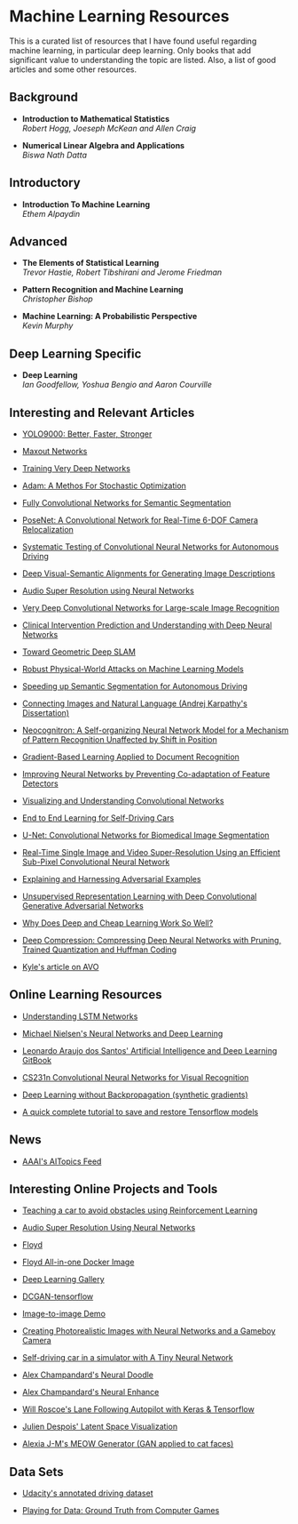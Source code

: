 # Machine Learning Resources

This is a curated list of resources that I have found useful regarding
machine learning, in particular deep learning.  Only books that add 
significant value to understanding the topic are listed.  Also, a list of 
good articles and some other resources.



## Background 

  * __Introduction to Mathematical Statistics__     
    _Robert Hogg, Joeseph McKean and Allen Craig_
    
  * __Numerical Linear Algebra and Applications__     
    _Biswa Nath Datta_
    
    

## Introductory 

  * __Introduction To Machine Learning__   
    _Ethem Alpaydin_
    
    
    
## Advanced 

  * __The Elements of Statistical Learning__     
    _Trevor Hastie, Robert Tibshirani and Jerome Friedman_
    
  * __Pattern Recognition and Machine Learning__     
    _Christopher Bishop_ 
    
  * __Machine Learning: A Probabilistic Perspective__     
    _Kevin Murphy_


    
## Deep Learning Specific

  * __Deep Learning__    
    _Ian Goodfellow, Yoshua Bengio and Aaron Courville_  
 


## Interesting and Relevant Articles

  * [YOLO9000: Better, Faster, Stronger](https://arxiv.org/pdf/1612.08242.pdf)

  * [Maxout Networks](https://arxiv.org/pdf/1302.4389v4.pdf)

  * [Training Very Deep Networks](http://papers.nips.cc/paper/5850-training-very-deep-networks.pdf)
  
  * [Adam: A Methos For Stochastic Optimization](https://arxiv.org/pdf/1412.6980.pdf)

  * [Fully Convolutional Networks for Semantic Segmentation](https://arxiv.org/pdf/1605.06211.pdf)
  
  * [PoseNet: A Convolutional Network for Real-Time 6-DOF Camera Relocalization](http://www.cv-foundation.org/openaccess/content_iccv_2015/papers/Kendall_PoseNet_A_Convolutional_ICCV_2015_paper.pdf)
  
  * [Systematic Testing of Convolutional Neural Networks for Autonomous Driving](https://arxiv.org/pdf/1708.03309.pdf)
  
  * [Deep Visual-Semantic Alignments for Generating Image Descriptions](https://arxiv.org/pdf/1412.2306v2.pdf)

  * [Audio Super Resolution using Neural Networks](https://arxiv.org/pdf/1708.00853.pdf)
  
  * [Very Deep Convolutional Networks for Large-scale Image Recognition](http://arxiv.org/pdf/1409.1556v6.pdf)
  
  * [Clinical Intervention Prediction and Understanding with Deep Neural Networks](http://mucmd.org/CameraReadySubmissions/65%5CCameraReadySubmission%5Cclinical-intervention-prediction%20(4).pdf)

  * [Toward Geometric Deep SLAM](https://arxiv.org/pdf/1707.07410.pdf)

  * [Robust Physical-World Attacks on Machine Learning Models](https://arxiv.org/pdf/1707.08945v1.pdf)

  * [Speeding up Semantic Segmentation for Autonomous Driving](https://openreview.net/pdf?id=S1uHiFyyg)

  * [Connecting Images and Natural Language (Andrej Karpathy's Dissertation)](http://cs.stanford.edu/people/karpathy/main.pdf)
  
  * [Neocognitron: A Self-organizing Neural Network Model for a Mechanism of Pattern Recognition Unaffected by Shift in Position](http://www.cs.princeton.edu/courses/archive/spr08/cos598B/Readings/Fukushima1980.pdf)

  * [Gradient-Based Learning Applied to Document Recognition](yann.lecun.com/exdb/publis/pdf/lecun-01a.pdf)
  
  * [Improving Neural Networks by Preventing Co-adaptation of Feature Detectors](https://arxiv.org/pdf/1207.0580.pdf)
  
  * [Visualizing and Understanding Convolutional Networks](https://arxiv.org/pdf/1311.2901.pdf)
  
  * [End to End Learning for Self-Driving Cars](https://arxiv.org/pdf/1604.07316v1.pdf)

  * [U-Net: Convolutional Networks for Biomedical Image Segmentation](https://arxiv.org/pdf/1505.04597.pdf)
  
  * [Real-Time Single Image and Video Super-Resolution Using an Efficient Sub-Pixel Convolutional Neural Network](https://arxiv.org/pdf/1609.05158.pdf)
  
  * [Explaining and Harnessing Adversarial Examples](https://arxiv.org/pdf/1412.6572.pdf)
  
  * [Unsupervised Representation Learning with Deep Convolutional Generative Adversarial Networks](https://arxiv.org/pdf/1511.06434.pdf)
  
  * [Why Does Deep and Cheap Learning Work So Well?](https://arxiv.org/pdf/1608.08225.pdf)
  
  * [Deep Compression: Compressing Deep Neural Networks with Pruning, Trained Quantization and Huffman Coding](https://arxiv.org/pdf/1510.00149.pdf)
  
  * [Kyle's article on AVO](https://arxiv.org/pdf/1707.07113.pdf)



## Online Learning Resources

  * [Understanding LSTM Networks](http://colah.github.io/posts/2015-08-Understanding-LSTMs/)

  * [Michael Nielsen's Neural Networks and Deep Learning](http://neuralnetworksanddeeplearning.com/index.html)

  * [Leonardo Araujo dos Santos' Artificial Intelligence and Deep Learning GitBook](https://leonardoaraujosantos.gitbooks.io/artificial-inteligence/content/)
  
  * [CS231n Convolutional Neural Networks for Visual Recognition](http://cs231n.github.io/)
  
  * [Deep Learning without Backpropagation (synthetic gradients)](https://iamtrask.github.io/2017/03/21/synthetic-gradients/)
  
  * [A quick complete tutorial to save and restore Tensorflow models](http://cv-tricks.com/tensorflow-tutorial/save-restore-tensorflow-models-quick-complete-tutorial/)
  
  

## News 

  * [AAAI's AITopics Feed](https://aitopics.org/search)
  
  

## Interesting Online Projects and Tools

  * [Teaching a car to avoid obstacles using Reinforcement Learning](https://github.com/kargarisaac/RL/tree/master/RL_car)

  * [Audio Super Resolution Using Neural Networks](https://github.com/kuleshov/audio-super-res)
  
  * [Floyd](https://www.floydhub.com/)
  
  * [Floyd All-in-one Docker Image](https://github.com/floydhub/dl-docker)
  
  * [Deep Learning Gallery](http://deeplearninggallery.com/)
  
  * [DCGAN-tensorflow](https://github.com/carpedm20/DCGAN-tensorflow)

  * [Image-to-image Demo](http://affinelayer.com/pixsrv/index.html)
  
  * [Creating Photorealistic Images with Neural Networks and a Gameboy Camera](http://www.pinchofintelligence.com/photorealistic-neural-network-gameboy/)
  
  * [Self-driving car in a simulator with A Tiny Neural Network](https://github.com/xslittlegrass/CarND-Behavioral-Cloning)
  
  * [Alex Champandard's Neural Doodle](https://github.com/alexjc/neural-doodle)
  
  * [Alex Champandard's Neural Enhance](https://github.com/alexjc/neural-enhance)
  
  * [Will Roscoe's Lane Following Autopilot with Keras & Tensorflow](https://wroscoe.github.io/keras-lane-following-autopilot.html)
  
  * [Julien Despois' Latent Space Visualization](https://github.com/despoisj/LatentSpaceVisualization)
  
  * [Alexia J-M's MEOW Generator (GAN applied to cat faces)](https://github.com/AlexiaJM/Deep-learning-with-cats)



## Data Sets

  * [Udacity's annotated driving dataset](https://github.com/udacity/self-driving-car/tree/master/annotations)

  * [Playing for Data: Ground Truth from Computer Games](https://download.visinf.tu-darmstadt.de/data/from_games/)
  
